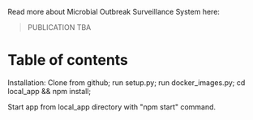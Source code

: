 Read more about Microbial Outbreak Surveillance System here:
> PUBLICATION TBA

# Table of contents
Installation:
Clone from github; run setup.py; run docker_images.py; cd local_app && npm install;

Start app from local_app directory with "npm start" command.